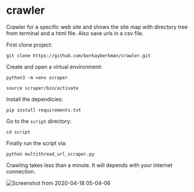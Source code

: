 # crawler
Crawler for a specific web site and shows the site map with directory tree from terminal and a html file. Also save urls in a csv file.

First clone project:

```git clone https://github.com/berkayberkman/crawler.git```

Create and open a virtual environment:

```python3 -m venv scraper```

```source scraper/bin/activate```

Install the dependicies:

```pip install requirements.txt```

Go to the ```script``` directory:

```cd script```


Finally run the script via:

```python multithread_url_scraper.py```

Crawling takes less than a minute. It will depends with your internet connection.

![Screenshot from 2020-04-18 05-04-06](https://user-images.githubusercontent.com/20394555/79625530-6620e080-8132-11ea-9260-7ba16f2523cd.png)
